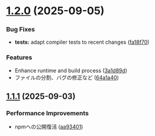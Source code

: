 # [1.2.0](https://github.com/sktryo/XIV/compare/v1.1.1...v1.2.0) (2025-09-05)


### Bug Fixes

* **tests:** adapt compiler tests to recent changes ([fa18f70](https://github.com/sktryo/XIV/commit/fa18f7011ee0bf91eb0585a5f91064f9c2326450))


### Features

* Enhance runtime and build process ([3a1d89d](https://github.com/sktryo/XIV/commit/3a1d89d9fa8e3f8418da8871e65d93f234a830d2))
* ファイルの分割、バグの修正など ([64a1a40](https://github.com/sktryo/XIV/commit/64a1a40616ca2dbb7e84eace488ac4b77076cfcc))

## [1.1.1](https://github.com/sktryo/XIV/compare/v1.1.0...v1.1.1) (2025-09-03)


### Performance Improvements

* npmへの公開復活 ([aa93401](https://github.com/sktryo/XIV/commit/aa9340171f82d77840f8d6602731dd910a4ccdb8))
